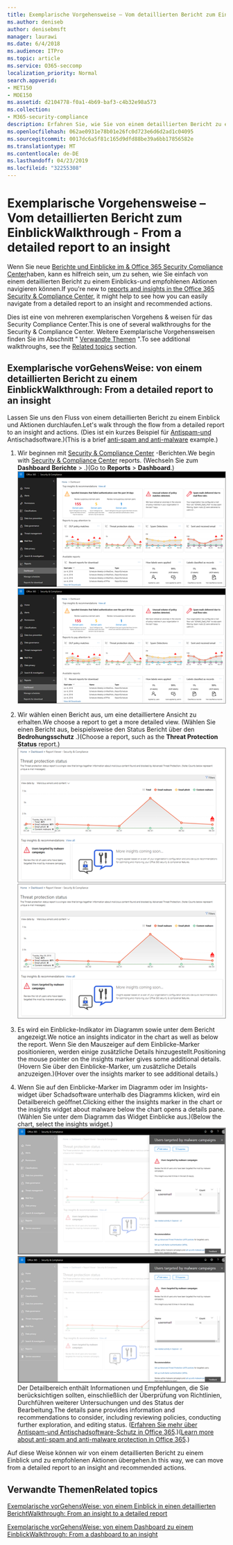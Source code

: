 ```yaml
---
title: Exemplarische Vorgehensweise – Vom detaillierten Bericht zum Einblick
ms.author: deniseb
author: denisebmsft
manager: laurawi
ms.date: 6/4/2018
ms.audience: ITPro
ms.topic: article
ms.service: O365-seccomp
localization_priority: Normal
search.appverid:
- MET150
- MOE150
ms.assetid: d2104778-f0a1-4b69-baf3-c4b32e98a573
ms.collection:
- M365-security-compliance
description: Erfahren Sie, wie Sie von einem detaillierten Bericht zu einem Einblick mit empfohlenen Aktionen im Security &amp; Compliance Center wechseln können.
ms.openlocfilehash: 062ae0931e78b01e26fc0d723e6d6d2ad1c04095
ms.sourcegitcommit: 0017dc6a5f81c165d9dfd88be39a6bb17856582e
ms.translationtype: MT
ms.contentlocale: de-DE
ms.lasthandoff: 04/23/2019
ms.locfileid: "32255308"
---
```

# <a name="walkthrough---from-a-detailed-report-to-an-insight"></a><span data-ttu-id="6813c-103">Exemplarische Vorgehensweise – Vom detaillierten Bericht zum Einblick</span><span class="sxs-lookup"><span data-stu-id="6813c-103">Walkthrough - From a detailed report to an insight</span></span>

<span data-ttu-id="6813c-104">Wenn Sie neue [Berichte und Einblicke im &amp; Office 365 Security Compliance Center](reports-and-insights-in-security-and-compliance.md)haben, kann es hilfreich sein, um zu sehen, wie Sie einfach von einem detaillierten Bericht zu einem Einblicks-und empfohlenen Aktionen navigieren können.</span><span class="sxs-lookup"><span data-stu-id="6813c-104">If you're new to [reports and insights in the Office 365 Security &amp; Compliance Center](reports-and-insights-in-security-and-compliance.md), it might help to see how you can easily navigate from a detailed report to an insight and recommended actions.</span></span> 
  
<span data-ttu-id="6813c-105">Dies ist eine von mehreren exemplarischen Vorgehens &amp; weisen für das Security Compliance Center.</span><span class="sxs-lookup"><span data-stu-id="6813c-105">This is one of several walkthroughs for the Security &amp; Compliance Center.</span></span> <span data-ttu-id="6813c-106">Weitere Exemplarische Vorgehensweisen finden Sie im Abschnitt " [Verwandte Themen](#related-topics) ".</span><span class="sxs-lookup"><span data-stu-id="6813c-106">To see additional walkthroughs, see the [Related topics](#related-topics) section.</span></span> 
  
## <a name="walkthrough-from-a-detailed-report-to-an-insight"></a><span data-ttu-id="6813c-107">Exemplarische vorGehensWeise: von einem detaillierten Bericht zu einem Einblick</span><span class="sxs-lookup"><span data-stu-id="6813c-107">Walkthrough: From a detailed report to an insight</span></span>

<span data-ttu-id="6813c-108">Lassen Sie uns den Fluss von einem detaillierten Bericht zu einem Einblick und Aktionen durchlaufen.</span><span class="sxs-lookup"><span data-stu-id="6813c-108">Let's walk through the flow from a detailed report to an insight and actions.</span></span> <span data-ttu-id="6813c-109">(Dies ist ein kurzes Beispiel für [Antispam-und](anti-spam-and-anti-malware-protection.md) Antischadsoftware.)</span><span class="sxs-lookup"><span data-stu-id="6813c-109">(This is a brief [anti-spam and anti-malware](anti-spam-and-anti-malware-protection.md) example.)</span></span> 
  
1. <span data-ttu-id="6813c-110">Wir beginnen mit [Security &amp; Compliance Center](https://protection.office.com) -Berichten.</span><span class="sxs-lookup"><span data-stu-id="6813c-110">We begin with [Security &amp; Compliance Center](https://protection.office.com) reports.</span></span> <span data-ttu-id="6813c-111">(Wechseln Sie zum **Dashboard** **Berichte** \> .)</span><span class="sxs-lookup"><span data-stu-id="6813c-111">(Go to **Reports** \> **Dashboard**.)</span></span> <br/><span data-ttu-id="6813c-112">![Wechseln Sie im &amp; Security Compliance Center zum Dashboard für \> Berichte.](media/68f3bb7c-b4f7-4cca-904b-478643a93c94.png)</span><span class="sxs-lookup"><span data-stu-id="6813c-112">![In the Security &amp; Compliance Center, go to Reports \> Dashboard](media/68f3bb7c-b4f7-4cca-904b-478643a93c94.png)</span></span>
  
2. <span data-ttu-id="6813c-113">Wir wählen einen Bericht aus, um eine detailliertere Ansicht zu erhalten.</span><span class="sxs-lookup"><span data-stu-id="6813c-113">We choose a report to get a more detailed view.</span></span> <span data-ttu-id="6813c-114">(Wählen Sie einen Bericht aus, beispielsweise den Status Bericht über den **Bedrohungsschutz** .)</span><span class="sxs-lookup"><span data-stu-id="6813c-114">(Choose a report, such as the **Threat Protection Status** report.)</span></span><br/><span data-ttu-id="6813c-115">![BedrohungsSchutz-Status Bericht mit Einblicken](media/f47d7dbd-816a-47ba-b8db-53919fbed192.png)</span><span class="sxs-lookup"><span data-stu-id="6813c-115">![Threat Protection Status report showing insights](media/f47d7dbd-816a-47ba-b8db-53919fbed192.png)</span></span>
  
3. <span data-ttu-id="6813c-116">Es wird ein Einblicke-Indikator im Diagramm sowie unter dem Bericht angezeigt.</span><span class="sxs-lookup"><span data-stu-id="6813c-116">We notice an insights indicator in the chart as well as below the report.</span></span> <span data-ttu-id="6813c-117">Wenn Sie den Mauszeiger auf dem Einblicke-Marker positionieren, werden einige zusätzliche Details hinzugestellt.</span><span class="sxs-lookup"><span data-stu-id="6813c-117">Positioning the mouse pointer on the insights marker gives some additional details.</span></span> <span data-ttu-id="6813c-118">(Hovern Sie über den Einblicke-Marker, um zusätzliche Details anzuzeigen.)</span><span class="sxs-lookup"><span data-stu-id="6813c-118">(Hover over the insights marker to see additional details.)</span></span>
    
4. <span data-ttu-id="6813c-119">Wenn Sie auf den Einblicke-Marker im Diagramm oder im Insights-widget über Schadsoftware unterhalb des Diagramms klicken, wird ein Detailbereich geöffnet.</span><span class="sxs-lookup"><span data-stu-id="6813c-119">Clicking either the insights marker in the chart or the insights widget about malware below the chart opens a details pane.</span></span> <span data-ttu-id="6813c-120">(Wählen Sie unter dem Diagramm das Widget Einblicke aus.)</span><span class="sxs-lookup"><span data-stu-id="6813c-120">(Below the chart, select the insights widget.)</span></span><br/><span data-ttu-id="6813c-121">![Details zu Insights about Schadsoftware](media/2c8bccc5-ca4e-4bb9-ad4c-55fcee0535b7.png)</span><span class="sxs-lookup"><span data-stu-id="6813c-121">![Details for insights about malware](media/2c8bccc5-ca4e-4bb9-ad4c-55fcee0535b7.png)</span></span><br/><span data-ttu-id="6813c-122">Der Detailbereich enthält Informationen und Empfehlungen, die Sie berücksichtigen sollten, einschließlich der Überprüfung von Richtlinien, Durchführen weiterer Untersuchungen und des Status der Bearbeitung.</span><span class="sxs-lookup"><span data-stu-id="6813c-122">The details pane provides information and recommendations to consider, including reviewing policies, conducting further exploration, and editing status.</span></span> <span data-ttu-id="6813c-123">([Erfahren Sie mehr über Antispam-und Antischadsoftware-Schutz in Office 365](anti-spam-and-anti-malware-protection.md).)</span><span class="sxs-lookup"><span data-stu-id="6813c-123">([Learn more about anti-spam and anti-malware protection in Office 365](anti-spam-and-anti-malware-protection.md).)</span></span>
    
<span data-ttu-id="6813c-124">Auf diese Weise können wir von einem detaillierten Bericht zu einem Einblick und zu empfohlenen Aktionen übergehen.</span><span class="sxs-lookup"><span data-stu-id="6813c-124">In this way, we can move from a detailed report to an insight and recommended actions.</span></span> 
  
## <a name="related-topics"></a><span data-ttu-id="6813c-125">Verwandte Themen</span><span class="sxs-lookup"><span data-stu-id="6813c-125">Related topics</span></span>

[<span data-ttu-id="6813c-126">Exemplarische vorGehensWeise: von einem Einblick in einen detaillierten Bericht</span><span class="sxs-lookup"><span data-stu-id="6813c-126">Walkthrough: From an insight to a detailed report</span></span>](from-an-insight-to-a-detailed-report.md)
  
[<span data-ttu-id="6813c-127">Exemplarische vorGehensWeise: von einem Dashboard zu einem Einblick</span><span class="sxs-lookup"><span data-stu-id="6813c-127">Walkthrough: From a dashboard to an insight</span></span>](from-a-dashboard-to-an-insight.md)
  

